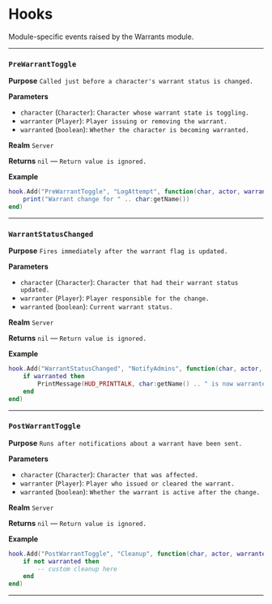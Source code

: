 # Hooks
Module-specific events raised by the Warrants module.

---
### `PreWarrantToggle`

**Purpose**
`Called just before a character's warrant status is changed.`

**Parameters**

* `character` (`Character`): `Character whose warrant state is toggling.`
* `warranter` (`Player`): `Player issuing or removing the warrant.`
* `warranted` (`boolean`): `Whether the character is becoming warranted.`

**Realm**
`Server`

**Returns**
`nil` — `Return value is ignored.`

**Example**

```lua
hook.Add("PreWarrantToggle", "LogAttempt", function(char, actor, warranted)
    print("Warrant change for " .. char:getName())
end)
```

---

### `WarrantStatusChanged`

**Purpose**
`Fires immediately after the warrant flag is updated.`

**Parameters**

* `character` (`Character`): `Character that had their warrant status updated.`
* `warranter` (`Player`): `Player responsible for the change.`
* `warranted` (`boolean`): `Current warrant status.`

**Realm**
`Server`

**Returns**
`nil` — `Return value is ignored.`

**Example**

```lua
hook.Add("WarrantStatusChanged", "NotifyAdmins", function(char, actor, warranted)
    if warranted then
        PrintMessage(HUD_PRINTTALK, char:getName() .. " is now warranted")
    end
end)
```

---

### `PostWarrantToggle`

**Purpose**
`Runs after notifications about a warrant have been sent.`

**Parameters**

* `character` (`Character`): `Character that was affected.`
* `warranter` (`Player`): `Player who issued or cleared the warrant.`
* `warranted` (`boolean`): `Whether the warrant is active after the change.`

**Realm**
`Server`

**Returns**
`nil` — `Return value is ignored.`

**Example**

```lua
hook.Add("PostWarrantToggle", "Cleanup", function(char, actor, warranted)
    if not warranted then
        -- custom cleanup here
    end
end)
```

---
